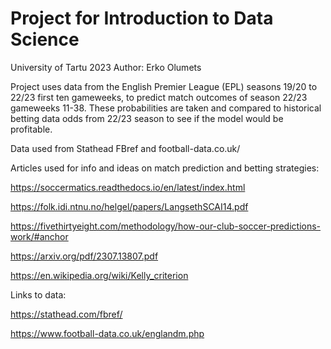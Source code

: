 # Project for Introduction to Data Science 
University of Tartu 2023
Author: Erko Olumets

Project uses data from the English Premier League (EPL) seasons 19/20 to 22/23 first ten gameweeks, to predict match outcomes of season 22/23 gameweeks 11-38.
These probabilities are taken and compared to historical betting data odds from 22/23 season to see if the model would be profitable.

Data used from Stathead FBref and football-data.co.uk/

Articles used for info and ideas on match prediction and betting strategies:

https://soccermatics.readthedocs.io/en/latest/index.html

https://folk.idi.ntnu.no/helgel/papers/LangsethSCAI14.pdf

https://fivethirtyeight.com/methodology/how-our-club-soccer-predictions-work/#anchor

https://arxiv.org/pdf/2307.13807.pdf

https://en.wikipedia.org/wiki/Kelly_criterion


Links to data:

https://stathead.com/fbref/

https://www.football-data.co.uk/englandm.php

